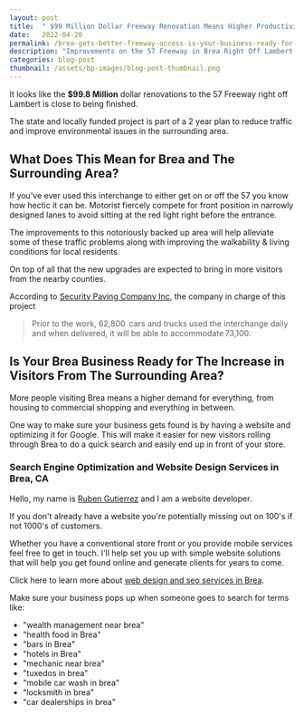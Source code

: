 ```yaml
---
layout: post
title:  " $99 Million Dollar Freeway Renovation Means Higher Productivity For Brea"
date:   2022-04-20
permalink: /brea-gets-better-freeway-access-is-your-business-ready-for-increase-in-foot-traffic
description: "Improvements on the 57 Freeway in Brea Right Off Lambert Signal A Higher Flow of Foot Traffic"
categories: blog-post
thumbnail: /assets/bp-images/blog-post-thumbnail.png
---
```


It looks like the **$99.8 Million** dollar renovations to the 57 Freeway right off Lambert is close to being finished.
 
The state and locally funded project is part of a 2 year plan to reduce traffic and improve environmental issues in the surrounding area.
 
## What Does This Mean for Brea and The Surrounding Area?
 
If you've ever used this interchange to either get on or off the 57 you know how hectic it can be.  Motorist fiercely compete for front position in narrowly designed lanes to avoid sitting at the red light right before the entrance.  
 
The improvements to this notoriously backed up area will help alleviate some of these traffic problems along with improving the walkability & living conditions for local residents.

On top of all that the new upgrades are expected to bring in more visitors from the nearby counties.
 
According to [Security Paving Company Inc](https://anvilproject.org/guides/content/creating-links), the company in charge of this project

> Prior to the work, 62,800  cars and trucks used the interchange daily and when delivered, it will be able to accommodate 73,100.
 
## Is Your Brea Business Ready for The Increase in Visitors From The Surrounding Area?
 
More people visiting Brea means a higher demand for everything, from housing to commercial shopping and everything in between.
 
One way to make sure your business gets found is by having a website and optimizing it for Google.  This will make it easier for new visitors rolling through Brea to do a quick search and easily end up in front of your store.
 
### Search Engine Optimization and Website Design Services in Brea, CA
 
Hello, my name is [Ruben Gutierrez](https://rooben.design/about/) and I am a website developer.
 
If you don't already have a website you're potentially missing out on 100's if not 1000's of customers. 
 
Whether you have a conventional store front or you provide mobile services feel free to get in touch. I'll help set you up with simple website solutions that will help you get found online and generate clients for years to come. 

Click here to learn more about [web design and seo services in Brea](https://rooben.design/brea-website-design-services/).
 
Make sure your business pops up when someone goes to search for terms like:
 
- "wealth management near brea"
- "health food in Brea"
- "bars in Brea"
- "hotels in Brea"
- "mechanic near brea"
- "tuxedos in brea"
- "mobile car wash in brea"
- "locksmith in brea"
- "car dealerships in brea"
 
